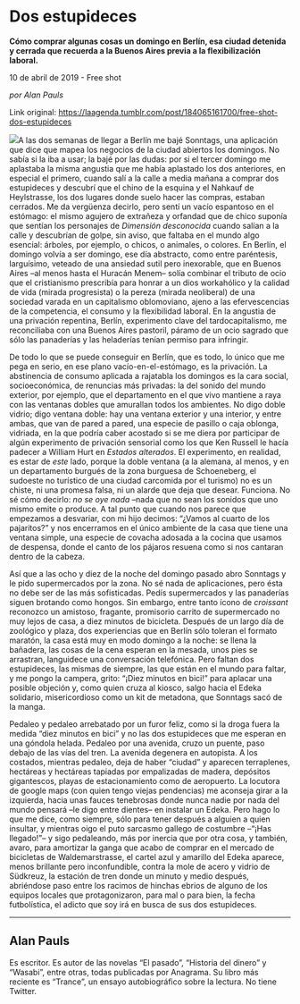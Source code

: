# Dos estupideces

**Cómo comprar algunas cosas un domingo en Berlín, esa ciudad detenida y cerrada que recuerda a la Buenos Aires previa a la flexibilización laboral.**

10 de abril de 2019 - Free shot

_por Alan Pauls_

Link original: https://laagenda.tumblr.com/post/184065161700/free-shot-dos-estupideces

![](https://64.media.tumblr.com/0535acc1df4e001f59f89a876bb1b022/b297913f5edc429a-d1/s500x750/ed37210bdab853a96049506f5ccf921fa4ec3575.jpg)A
las dos semanas de llegar a Berlín me bajé Sonntags, una aplicación
que dice que mapea los negocios de la ciudad abiertos los domingos.
No sabía si la iba a usar; la bajé por las dudas: por si el tercer
domingo me aplastaba la misma angustia que me había aplastado los
dos anteriores, en especial el primero, cuando salí a la calle a
media mañana a comprar dos estupideces y descubrí que el chino de
la esquina y el Nahkauf de Heylstrasse, los dos lugares donde suelo
hacer las compras, estaban cerrados. Me da vergüenza decirlo, pero
sentí un vacío espantoso en el estómago: el mismo agujero de
extrañeza y orfandad que de chico suponía que sentían los
personajes de *Dimensión
desconocida*
cuando salían a la calle y descubrían de golpe, sin aviso, que
faltaba en el mundo algo esencial: árboles, por ejemplo, o chicos, o
animales, o colores. En Berlín, el domingo volvía a ser domingo,
ese día abstracto, como entre paréntesis, larguísimo, veteado de
una ansiedad sutil pero inexorable, que en Buenos Aires –al menos
hasta el Huracán Menem– solía combinar el tributo de ocio que el
cristianismo prescribía para honrar a un dios workahólico y la
calidad de vida (mirada progresista) o la pereza (mirada neoliberal)
de una sociedad varada en un capitalismo oblomoviano, ajeno a las
efervescencias de la competencia, el consumo y la flexibilidad
laboral. En la angustia de una privación repentina, Berlín,
experimento clave del tardocapitalismo, me reconciliaba con una
Buenos Aires pastoril, páramo de un ocio sagrado que sólo las
panaderías y las heladerías tenían permiso para infringir.

 De
todo lo que se puede conseguir en Berlín, que es todo, lo único que
me pega en serio, en ese plano vacío-en-el-estómago, es la
privación. La abstinencia de consumo aplicada a rajatabla los
domingos es la cara social, socioeconómica, de renuncias más
privadas: la del sonido del mundo exterior, por ejemplo, que el
departamento en el que vivo mantiene a raya con las ventanas dobles
que amurallan todos los ambientes. No digo doble vidrio; digo ventana
doble: hay una ventana exterior y una interior, y entre ambas, que
van de pared a pared, una especie de pasillo o caja oblonga,
vidriada, en la que podría caber acostado si se me diera por
participar de algún experimento de privación sensorial como los que
Ken Russell le hacía padecer a William Hurt en *Estados
alterados*.
El experimento, en realidad, es estar de *este*
lado, porque la doble ventana (a la alemana, al menos, y en un
departamento burgués de la zona burguesa de Schoeneberg, el sudoeste
no turístico de una ciudad carcomida por el turismo) no es un
chiste, ni una promesa falsa, ni un alarde que deja que desear.
Funciona. No sé cómo decirlo: *no
se oye nada* –nada que no sean los sonidos que uno mismo emite o produce. A tal
punto que cuando nos parece que empezamos a desvariar, con mi hijo
decimos: “¿Vamos al cuarto de los pajaritos?” y nos encerramos
en el único ambiente de la casa que tiene una ventana simple, una
especie de covacha adosada a la cocina que usamos de despensa, donde
el canto de los pájaros resuena como si nos cantaran dentro de la
cabeza.

 Así
que a las ocho y diez de la noche del domingo pasado abro Sonntags y
le pido supermercados por la zona. No sé nada de aplicaciones, pero
ésta no debe ser de las más sofisticadas. Pedís supermercados y
las panaderías siguen brotando como hongos. Sin embargo, entre tanto
ícono de *croissant*
reconozco un amistoso, fragante, promisorio carrito de supermercado
no muy lejos de casa, a diez minutos de bicicleta. Después de un
largo día de zoológico y plaza, dos experiencias que en Berlín
sólo toleran el formato maratón, la casa está muy en modo domingo
a la noche: se llena la bañadera, las cosas de la cena esperan en la
mesada, unos pies se arrastran, languidece una conversación
telefónica. Pero faltan dos estupideces, las mismas de siempre, las
que están en el mundo para faltar, y me pongo la campera, grito:
“¡Diez minutos en bici!” para aplacar una posible objeción y,
como quien cruza al kiosco, salgo hacia el Edeka solidario,
misericordioso como un kit de metadona, que Sonntags sacó de la
manga. 


 Pedaleo
y pedaleo arrebatado por un furor feliz, como si la droga fuera la
medida “diez minutos en bici” y no las dos estupideces que me
esperan en una góndola helada. Pedaleo por una avenida, cruzo un
puente, paso debajo de las vías del tren. La avenida degenera en
autopista. A los costados, mientras pedaleo, deja de haber “ciudad”
y aparecen terraplenes, hectáreas y hectáreas tapiadas por
empalizadas de madera, depósitos gigantescos, playas de
estacionamiento como de aeropuerto. La locutora de google maps (con
quien tengo viejas pendencias) me aconseja girar a la izquierda,
hacia unas fauces tenebrosas donde nunca nadie por nada del mundo
pensará –le digo entre dientes– en instalar un Edeka. Pero hago
lo que me dice, como siempre, sólo para tener después a alguien a
quien insultar, y mientras oigo el puto sarcasmo gallego de costumbre –“¡Has llegado!”– y sigo pedaleando, más por inercia que
por otra cosa, y también, avaro, para amortizar la ganga que acabo
de comprar en el mercado de bicicletas de Waldemarstrasse, el cartel
azul y amarillo del Edeka aparece, menos brillante pero
inconfundible, contra la mole de acero y vidrio de Südkreuz, la
estación de tren donde un minuto y medio después, abriéndose paso
entre los racimos de hinchas ebrios de alguno de los equipos locales
que protagonizaron, para mal o para bien, la fecha futbolística, el
adicto que soy irá en busca de sus dos estupideces. 




---

 Alan Pauls
-----------

 Es escritor. Es autor de las novelas “El pasado”, “Historia del dinero” y “Wasabi”, entre otras, todas publicadas por Anagrama. Su libro más reciente es “Trance”, un ensayo autobiográfico sobre la lectura. No tiene Twitter.



